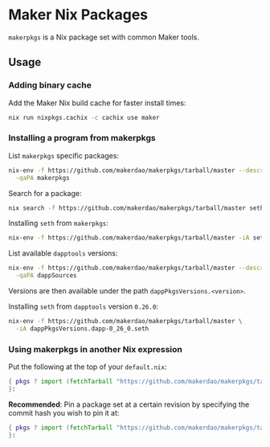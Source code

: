 # Maker Nix Packages

`makerpkgs` is a Nix package set with common Maker tools.

## Usage

### Adding binary cache

Add the Maker Nix build cache for faster install times:

```sh
nix run nixpkgs.cachix -c cachix use maker
```

### Installing a program from makerpkgs

List `makerpkgs` specific packages:

```sh
nix-env -f https://github.com/makerdao/makerpkgs/tarball/master --description \
  -qaPA makerpkgs
```

Search for a package:

```sh
nix search -f https://github.com/makerdao/makerpkgs/tarball/master seth
```

Installing `seth` from `makerpkgs`:

```sh
nix-env -f https://github.com/makerdao/makerpkgs/tarball/master -iA seth
```

List available `dapptools` versions:

```sh
nix-env -f https://github.com/makerdao/makerpkgs/tarball/master --description \
  -qaPA dappSources
```

Versions are then available under the path `dappPkgsVersions.<version>`.

Installing `seth` from `dapptools` version `0.26.0`:

```sh
nix-env -f https://github.com/makerdao/makerpkgs/tarball/master \
  -iA dappPkgsVersions.dapp-0_26_0.seth
```

### Using makerpkgs in another Nix expression

Put the following at the top of your `default.nix`:

```nix
{ pkgs ? import (fetchTarball "https://github.com/makerdao/makerpkgs/tarball/master") {}
}:
```

**Recommended**: Pin a package set at a certain revision by specifying the
commit hash you wish to pin it at:

```nix
{ pkgs ? import (fetchTarball "https://github.com/makerdao/makerpkgs/tarball/86958dbb74d0f2e5a22bc0f397fe943140dfef41") {}
}:
```
